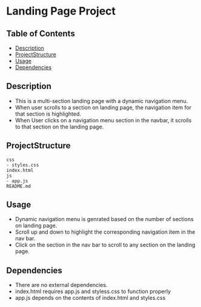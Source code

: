 # Landing Page Project


## Table of Contents

* [Description](#description)
* [ProjectStructure](#project_structure)
* [Usage](#usage)
* [Dependencies](#dependencies)

## Description
- This is a multi-section landing page with a dynamic navigation menu. 
- When user scrolls to a section on landing page, the navigation item for that section is highlighted.
- When User clicks on a navigation menu section in the navbar, it scrolls to that section on the landing page.

## ProjectStructure
    css
    - styles.css    
    index.html
    js
    - app.js
    README.md

## Usage

- Dynamic navigation menu is genrated based on the number of sections on landing page.
- Scroll up and down to highlight the corresponding navigation item in the nav bar.
- Click on the section in the nav bar to scroll to any section on the landing page.


## Dependencies
- There are no external dependencies.
- index.html requires app.js and styless.css to function properly
- app.js depends on the contents of index.html and styles.css
